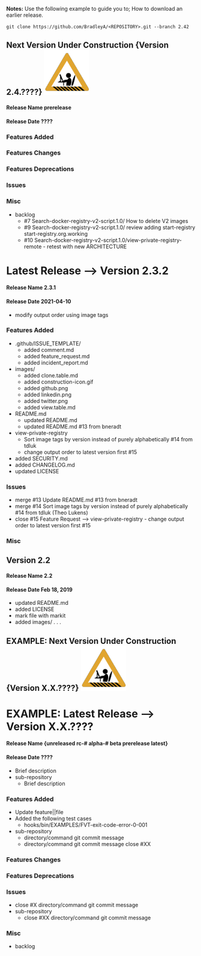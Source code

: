 **Notes:** Use the following example to guide you to; How to download an earlier release.

    git clone https://github.com/BradleyA/<REPOSITORY>.git --branch 2.42


## Next Version Under Construction {Version  2.4.????}  <img id="Construction" src="images/construction-icon.gif" width="120">
#### Release Name  prerelease
#### Release Date  ????
### Features Added
### Features Changes
### Features Deprecations
### Issues

### Misc
 * backlog
    * #7  Search-docker-registry-v2-script.1.0/  How to delete V2 images
    * #9  Search-docker-registry-v2-script.1.0/  review adding start-registry start-registry.org.working
    * #10 Search-docker-registry-v2-script.1.0/view-private-registry-remote - retest with new ARCHITECTURE

# Latest Release -->  Version 2.3.2
#### Release Name 2.3.1
#### Release Date 2021-04-10
 * modify output order using image tags

### Features Added
 * .github/ISSUE_TEMPLATE/
    * added comment.md
    * added feature_request.md
    * added incident_report.md
 * images/
    * added clone.table.md
    * added construction-icon.gif
    * added github.png
    * added linkedin.png
    * added twitter.png
    * added view.table.md
 * README.md
    * updated README.md
    * updated README.md #13 from bneradt <Brian Neradt>
 * view-private-registry
    * Sort image tags by version instead of purely alphabetically #14 from tdluk <Theo Lukens>
    * change output order to latest version first #15
 * added SECURITY.md
 * added CHANGELOG.md
 * updated LICENSE

### Issues
 * merge #13 Update README.md #13 from bneradt <Brian Neradt>
 * merge #14 Sort image tags by version instead of purely alphabetically #14 from tdluk (Theo Lukens)
 * close #15 Feature Request --> view-private-registry - change output order to latest version first #15

### Misc

## Version  2.2
#### Release Name 2.2
#### Release Date  Feb 18, 2019
 * updated README.md
 * added LICENSE
 * mark file with markit
 * added images/
 . . . 

## EXAMPLE: Next Version Under Construction {Version  X.X.????}  <img id="Construction" src="images/construction-icon.gif" width="120">
# EXAMPLE: Latest Release -->  Version  X.X.????
#### Release Name  {unreleased rc-# alpha-# beta prerelease latest}
#### Release Date  ????
 * Brief description
 * sub-repository
    * Brief description

### Features Added
 * Update feature||file
 * Added the following test cases
    * hooks/bin/EXAMPLES/FVT-exit-code-error-0-001
 * sub-repository
    * directory/command   git commit message
    * directory/command   git commit message close #XX

### Features Changes
### Features Deprecations
### Issues
 * close #X  directory/command   git commit message
 * sub-repository
    * close #XX directory/command git commit message
  
### Misc
 * backlog
